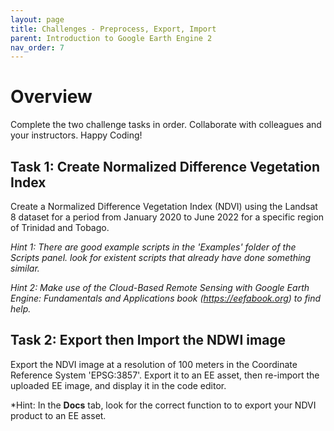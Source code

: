```yaml
---
layout: page
title: Challenges - Preprocess, Export, Import
parent: Introduction to Google Earth Engine 2
nav_order: 7
---
```


# Overview

Complete the two challenge tasks in order. Collaborate with colleagues and your instructors. Happy Coding!

## Task 1: Create Normalized Difference Vegetation Index

Create a Normalized Difference Vegetation Index (NDVI) using the Landsat 8 dataset for a period from January  2020 to June 2022 for a specific region of Trinidad and Tobago.

*Hint 1: There are good example scripts in the 'Examples' folder of the Scripts panel. look for existent scripts that already have done something similar.*

*Hint 2: Make use of the Cloud-Based Remote Sensing with Google Earth Engine: Fundamentals and Applications book (https://eefabook.org) to find help.*

## Task 2: Export then Import the NDWI image

Export the NDVI image at a resolution of 100 meters in the Coordinate Reference System 'EPSG:3857'. Export it to an EE asset, then re-import the uploaded EE image, and display it in the code editor.

*Hint: In the **Docs** tab, look for the correct function to to export your NDVI product to an EE asset.
